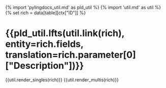 {% import 'pylingdocs_util.md' as pld_util %}
{% import 'util.md' as util %}
{% set rich = data[table][ctx["ID"]] %}

# {{pld_util.lfts(util.link(rich), entity=rich.fields, translation=rich.parameter[0]["Description"])}}
{{util.render_singles(rich)}}
{{util.render_multis(rich)}}